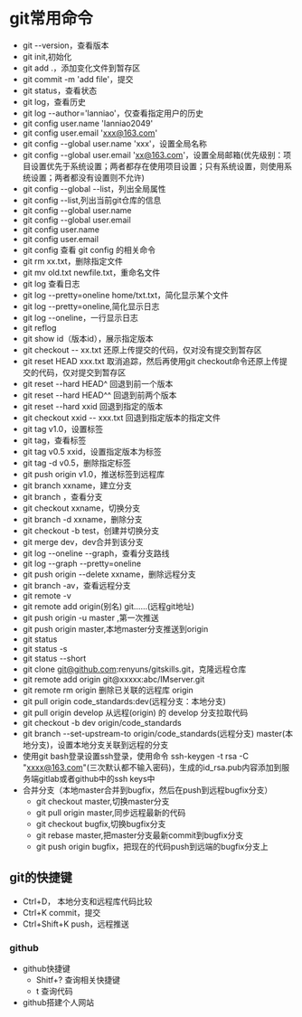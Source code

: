 # git常用命令 #
- git --version，查看版本
- git init,初始化
- git add .，添加变化文件到暂存区
- git commit -m 'add file'，提交
- git status，查看状态
- git log，查看历史
- git log --author='lanniao'，仅查看指定用户的历史
- git config user.name 'lanniao2049'
- git config user.email 'xxx@163.com'
- git config --global user.name 'xxx'，设置全局名称
- git config --global user.email 'xx@163.com'，设置全局邮箱(优先级别：项目设置优先于系统设置；两者都存在使用项目设置；只有系统设置，则使用系统设置；两者都没有设置则不允许)
- git config --global --list，列出全局属性
- git config --list,列出当前git仓库的信息
- git config --global user.name
- git config --global user.email
- git config user.name
- git config user.email
- git config 查看 git config 的相关命令
- git rm xx.txt，删除指定文件
- git mv old.txt newfile.txt，重命名文件
- git log 查看日志
- git log --pretty=oneline home/txt.txt，简化显示某个文件
- git log --pretty=oneline,简化显示日志
- git log --oneline，一行显示日志
- git reflog
- git show id（版本id），展示指定版本
- git checkout -- xx.txt 还原上传提交的代码，仅对没有提交到暂存区
- git reset HEAD xxx.txt 取消追踪，然后再使用git checkout命令还原上传提交的代码，仅对提交到暂存区
- git reset --hard HEAD^ 回退到前一个版本
- git reset --hard HEAD^^ 回退到前两个版本
- git reset --hard xxid 回退到指定的版本
- git checkout xxid -- xxx.txt 回退到指定版本的指定文件
- git tag v1.0，设置标签
- git tag，查看标签
- git tag v0.5 xxid，设置指定版本为标签
- git tag -d v0.5，删除指定标签
- git push origin v1.0，推送标签到远程库
- git branch xxname，建立分支
- git branch ，查看分支
- git checkout xxname，切换分支
- git branch -d xxname，删除分支
- git checkout -b test，创建并切换分支
- git merge dev，dev合并到该分支
- git log --oneline --graph，查看分支路线
- git log --graph --pretty=oneline
- git push origin --delete xxname，删除远程分支
- git branch -av，查看远程分支
- git remote -v
- git remote add origin(别名) git……(远程git地址)
- git push origin -u master ,第一次推送
- git push origin master,本地master分支推送到origin
- git status 
- git status -s
- git status --short
- git clone git@github.com:renyuns/gitskills.git，克隆远程仓库
- git remote add origin git@xxxxx:abc/IMserver.git
- git remote rm origin 删除已关联的远程库 origin
- git pull origin code_standards:dev(远程分支：本地分支)
- git pull origin develop       从远程(origin) 的 develop 分支拉取代码
- git checkout -b dev origin/code_standards
- git branch --set-upstream-to origin/code_standards(远程分支) master(本地分支)，设置本地分支关联到远程的分支
- 使用git bash登录设置ssh登录，使用命令 ssh-keygen -t rsa -C "xxxx@163.com"(三次默认都不输入密码)，生成的id_rsa.pub内容添加到服务端gitlab或者github中的ssh keys中
- 合并分支（本地master合并到bugfix，然后在push到远程bugfix分支）
	- git checkout master,切换master分支
	- git pull origin master,同步远程最新的代码
	- git checkout bugfix,切换bugfix分支
	- git rebase master,把master分支最新commit到bugfix分支
	- git push origin bugfix，把现在的代码push到远端的bugfix分支上
## git的快捷键 ##
- Ctrl+D， 本地分支和远程库代码比较
- Ctrl+K commit，提交
- Ctrl+Shift+K push，远程推送

### github ###
- github快捷键
	- Shitf+? 查询相关快捷键
	- t 查询代码
- github搭建个人网站